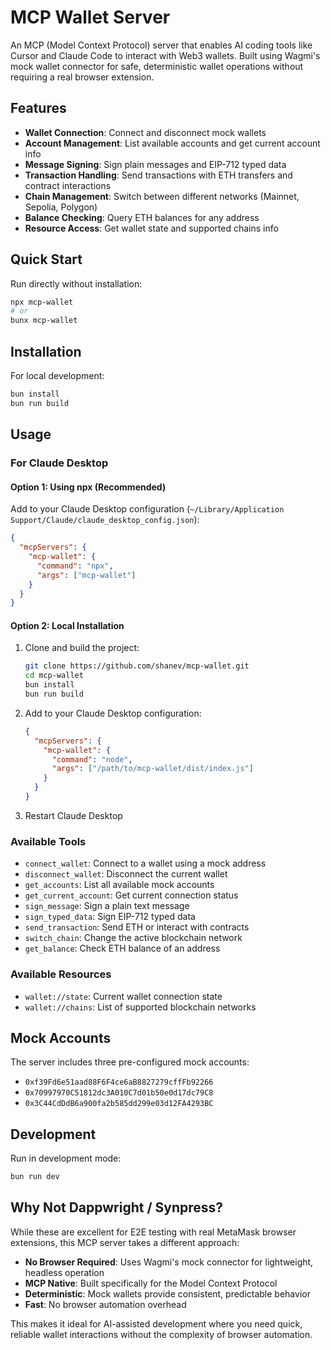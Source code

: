 # MCP Wallet Server

An MCP (Model Context Protocol) server that enables AI coding tools like Cursor and Claude Code to interact with Web3 wallets. Built using Wagmi's mock wallet connector for safe, deterministic wallet operations without requiring a real browser extension.

## Features

- **Wallet Connection**: Connect and disconnect mock wallets
- **Account Management**: List available accounts and get current account info
- **Message Signing**: Sign plain messages and EIP-712 typed data
- **Transaction Handling**: Send transactions with ETH transfers and contract interactions
- **Chain Management**: Switch between different networks (Mainnet, Sepolia, Polygon)
- **Balance Checking**: Query ETH balances for any address
- **Resource Access**: Get wallet state and supported chains info

## Quick Start

Run directly without installation:

```bash
npx mcp-wallet
# or
bunx mcp-wallet
```

## Installation

For local development:

```bash
bun install
bun run build
```

## Usage

### For Claude Desktop

#### Option 1: Using npx (Recommended)

Add to your Claude Desktop configuration (`~/Library/Application Support/Claude/claude_desktop_config.json`):
```json
{
  "mcpServers": {
    "mcp-wallet": {
      "command": "npx",
      "args": ["mcp-wallet"]
    }
  }
}
```

#### Option 2: Local Installation

1. Clone and build the project:
   ```bash
   git clone https://github.com/shanev/mcp-wallet.git
   cd mcp-wallet
   bun install
   bun run build
   ```

2. Add to your Claude Desktop configuration:
   ```json
   {
     "mcpServers": {
       "mcp-wallet": {
         "command": "node",
         "args": ["/path/to/mcp-wallet/dist/index.js"]
       }
     }
   }
   ```

3. Restart Claude Desktop

### Available Tools

- `connect_wallet`: Connect to a wallet using a mock address
- `disconnect_wallet`: Disconnect the current wallet
- `get_accounts`: List all available mock accounts
- `get_current_account`: Get current connection status
- `sign_message`: Sign a plain text message
- `sign_typed_data`: Sign EIP-712 typed data
- `send_transaction`: Send ETH or interact with contracts
- `switch_chain`: Change the active blockchain network
- `get_balance`: Check ETH balance of an address

### Available Resources

- `wallet://state`: Current wallet connection state
- `wallet://chains`: List of supported blockchain networks

## Mock Accounts

The server includes three pre-configured mock accounts:
- `0xf39Fd6e51aad88F6F4ce6aB8827279cffFb92266`
- `0x70997970C51812dc3A010C7d01b50e0d17dc79C8`
- `0x3C44CdDdB6a900fa2b585dd299e03d12FA4293BC`

## Development

Run in development mode:
```bash
bun run dev
```

## Why Not Dappwright / Synpress?

While these are excellent for E2E testing with real MetaMask browser extensions, this MCP server takes a different approach:

- **No Browser Required**: Uses Wagmi's mock connector for lightweight, headless operation
- **MCP Native**: Built specifically for the Model Context Protocol
- **Deterministic**: Mock wallets provide consistent, predictable behavior
- **Fast**: No browser automation overhead

This makes it ideal for AI-assisted development where you need quick, reliable wallet interactions without the complexity of browser automation.
